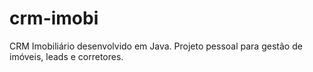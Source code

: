 # crm-imobi
CRM Imobiliário desenvolvido em Java. Projeto pessoal para gestão de imóveis, leads e corretores.
